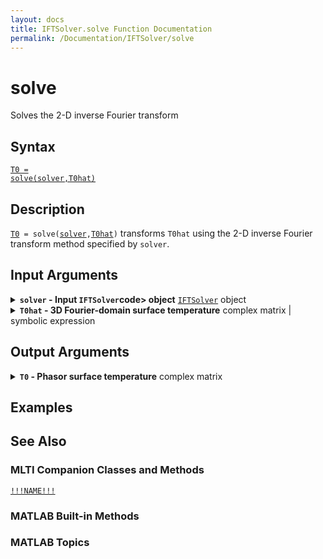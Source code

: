 ```yaml
---
layout: docs
title: IFTSolver.solve Function Documentation
permalink: /Documentation/IFTSolver/solve
---
```


# solve

Solves the 2-D inverse Fourier transform

## Syntax
<a href="#d1"><code class="hang">T0 = <wbr>solve(<wbr>solver,<wbr>T0hat)</code></a>

## Description
<a id="d1"></a>
[`T0`](#T0-argument)` = solve(`<wbr>[`solver`](#solver-argument)`,`<wbr>[`T0hat`](#T0hat-argument)`)` transforms `T0hat` using the 2-D inverse Fourier transform method specified by `solver`.

## Input Arguments
<details class="custom-details" id="solver-argument">
    <summary>
        <span class="summary-text">
            <b><code>solver</code> - Input <code>IFTSolver</code>code> object</b>
            <span class="subline">
              <a href="{{ '/Documentation/IFTSolver' | relative_url }}"><code>IFTSolver</code></a> object
            </span>
        </span>
    </summary>
    <div>
        <p>
            The input <code>IFTSolver</code> object specifies the 2-D inverse Fourier transform method and defines the spatial (<code>x</code>,<code>y</code>) and spatial-frequency (<code>u</code>,<code>v</code>) arguments.
        </p>
        <p>
            <b>Data Type:</b> <a href="{{ '/Documentation/IFTSolver' | relative_url }}"><code>IFTSolver</code></a> object
        </p>
    </div>
</details>

<details class="custom-details" id="T0hat-argument">
    <summary>
        <span class="summary-text">
            <b><code>T0hat</code> - 3D Fourier-domain surface temperature</b>
            <span class="subline">
              complex matrix | symbolic expression
            </span>
        </span>
    </summary>
    <div>
      <p>
        The 3D Fourier-domain surface temperature <code>T0hat</code> or \(\hat{T}(u,v,0,f)\) is obtained by applying a 2D spatial Fourier transform over \(x\) and \(y\) and a temporal Fourier transform over \(t\).
      </p>
      <p>
        \(
          \hat{T} \right(
            u,v,0,f
          \left)
          = \left.
            \mathcal{F}_{x,y,t} \left\{
              T\left(
                x,y,z,t
              \right)
            \right\}
          \right|_{z=0}
        \)
      </p>
      <p>
        If <code>solver.method = "integral2"</code>, then <code>T0hat</code> must be a symbolic expression of <code>u</code>, <code>v</code>, and <code>f</code>.
      </p>
      <p>
        If <code>solver.method = "ifft2"</code>, then <code>T0hat</code> must be an \(N_x \times N_y \times N_T \times N_\mathrm{pump} \times N_f\) matrix or compatible in size.
      </p>
      <p>
        <b>Data Types:</b> <code>double</code> | <code>single</code> | <code>sym</code>
      </p>
    </div>
</details>

## Output Arguments
<details class="custom-details" id="T0-argument">
    <summary>
        <span class="summary-text">
            <b><code>T0</code> - Phasor surface temperature</b>
            <span class="subline">
              complex matrix
            </span>
        </span>
    </summary>
    <div>
        <p>
            !!!DESCRIPTION!!!
        </p>
        <p>
            <b>Data Type:</b> <code>double</code>
        </p>
    </div>
</details>

## Examples

## See Also
### MLTI Companion Classes and Methods
[`!!!NAME!!!`](!!!PATH!!!)

### MATLAB Built-in Methods

### MATLAB Topics
